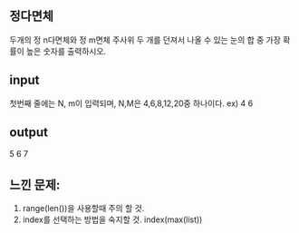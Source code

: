 ## 정다면체

두개의 정 n다면체와 정 m면체 주사위 두 개를 던져서 나올 수 있는 눈의 합 중 가장 확률이 높은 숫자를 출력하시오. 

## input

첫번째 줄에는 N, m이 입력되며, N,M은 4,6,8,12,20중 하나이다.
ex) 4 6

## output
5 6 7

## 느낀 문제: 
1. range(len())을 사용할때 주의 할 것. 
2. index를 선택하는 방법을 숙지할 것. index(max(list))
